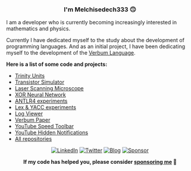 
### <div align="center">I'm Melchisedech333</i> 🙃</div>

I am a developer who is currently becoming increasingly interested in mathematics and physics.

Currently I have dedicated myself to the study about the development of programming languages. And as an initial project, I have been dedicating myself to the development of the <a href="https://github.com/verbum-lang">Verbum Language</a>.

<b>Here is a list of some code and projects:</b>

- [Trinity Units](https://github.com/trinity-units/trinity-units)
- [Transistor Simulator](https://github.com/melchisedech333/transistor-simulator)
- [Laser Scanning Microscope](https://github.com/melchisedech333/laser-scanning-microscopy)
- [XOR Neural Network](https://github.com/melchisedech333/xor-neural-network)
- [ANTLR4 experiments](https://github.com/melchisedech333/antlr4-experiments)
- [Lex & YACC experiments](https://github.com/melchisedech333/lex-yacc-experiments)
- [Log Viewer](https://github.com/melchisedech333/log-viewer)
- [Verbum Paper](https://github.com/verbum-paper/verbum-paper)
- [YouTube Speed Toolbar](https://github.com/melchisedech333/youtube-speed-toolbar)
- [YouTube Hidden Notifications](https://github.com/melchisedech333/youtube-hidden-notifications)
- [All repositories](https://github.com/melchisedech333?tab=repositories)

<div align="center">

[![LinkedIn](https://img.shields.io/badge/LinkedIn-0077B5?style=for-the-badge&logo=linkedin&logoColor=white)](https://www.linkedin.com/in/melchisedech-rex-724152235/)
[![Twitter](https://img.shields.io/badge/Twitter-2aa9e0?style=for-the-badge&logo=twitter&logoColor=white)](https://twitter.com/Melchisedech333)
[![Blog](https://img.shields.io/badge/Blog-444444?style=for-the-badge&logo=github&logoColor=white)](https://melchisedech333.github.io/)
[![Sponsor](https://img.shields.io/badge/sponsor-ea4aaa?style=for-the-badge&logo=GitHub-Sponsors&logoColor=black&color=ea4aaa)](https://github.com/sponsors/melchisedech333)


**If my code has helped you, please consider [sponsoring me](https://github.com/sponsors/melchisedech333) :blue_heart:**
  
</div>


